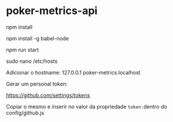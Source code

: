 # poker-metrics-api

npm install

npm install -g babel-node

npm run start

sudo nano /etc/hosts

Adicionar o hostname: 127.0.0.1       poker-metrics.localhost

Gerar um personal token:

https://github.com/settings/tokens

Copiar o mesmo e inserir no valor da propriedade ```token:```dentro do config/github.js

